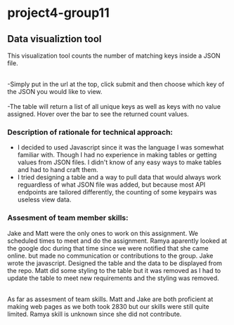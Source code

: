 # project4-group11
## Data visualiztion tool
This visualization tool counts the number of matching keys inside a JSON file.<br><br>

-Simply put in the url at the top, click submit and then choose which key of the JSON you would like to view.<br><br>
-The table will return a list of all unique keys as well as keys with no value assigned. Hover over the bar to see the returned count values. 

### Description of rationale for technical approach:
- I decided to used Javascript since it was the language I was somewhat familiar with. Though I had no experience in making tables or getting values from JSON files. I didn't know of any easy ways to make tables and had to hand craft them.
- I tried designing a table and a way to pull data that would always work reguardless of what JSON file was added, but because most API endpoints are tailored differently, the counting of some keypairs was useless view data. 

### Assesment of team member skills:
Jake and Matt were the only ones to work on this assignment. We scheduled times to meet and do the assignment. Ramya aparently looked at the google doc during that time since we were notified that she came online. but made no communication or contributions to the group. 
  Jake wrote the javascript. Designed the table and the data to be displayed from the repo. Matt did some styling to the table but it was removed as I had to update the table to meet new requirements and the styling was removed. <br><br>
 
As far as assesment of team skills. Matt and Jake are both proficient at making web pages as we both took 2830 but our skills were still quite limited. Ramya skill is unknown since she did not contribute. 
  
